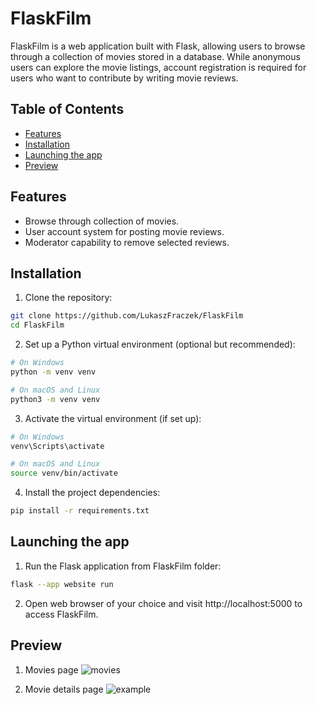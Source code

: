 # FlaskFilm

FlaskFilm is a web application built with Flask, allowing users to browse through a collection of movies stored in a database. While anonymous users can explore the movie listings, account registration is required for users who want to contribute by writing movie reviews.

## Table of Contents

- [Features](#features)
- [Installation](#installation)
- [Launching the app](#launching-the-app)
- [Preview](#preview)

## Features

- Browse through collection of movies.
- User account system for posting movie reviews.
- Moderator capability to remove selected reviews.

## Installation

1. Clone the repository:
```bash
git clone https://github.com/LukaszFraczek/FlaskFilm
cd FlaskFilm
```

2. Set up a Python virtual environment (optional but recommended):
```bash
# On Windows
python -m venv venv

# On macOS and Linux
python3 -m venv venv
```

3. Activate the virtual environment (if set up):
```bash
# On Windows
venv\Scripts\activate

# On macOS and Linux
source venv/bin/activate
```

4. Install the project dependencies:
```bash
pip install -r requirements.txt
```

## Launching the app

1. Run the Flask application from FlaskFilm folder:
```bash
flask --app website run
```

2. Open web browser of your choice and visit http://localhost:5000 to access FlaskFilm.

## Preview

1. Movies page
![movies](https://github.com/LukaszFraczek/FlaskFilm/assets/30197518/20bb5a1e-ba69-4ef7-bdcf-05ab3b2d20b1)


2. Movie details page
![example](https://github.com/LukaszFraczek/FlaskFilm/assets/30197518/d52e1e4f-47ee-4b35-af41-b45c8d0aae99)
